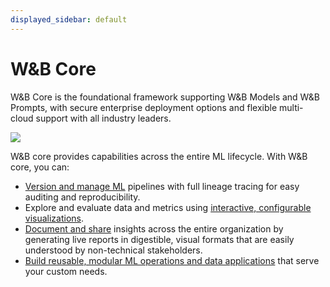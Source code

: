 ```yaml
---
displayed_sidebar: default
---
```


# W&B Core
W&B Core is the foundational framework supporting W&B Models and W&B Prompts, with secure enterprise deployment options and flexible multi-cloud support with all industry leaders. 

![](/images/wb_marketing/wb_core.png)

W&B core provides capabilities across the entire ML lifecycle. With W&B core, you can:

- [Version and manage ML](./artifacts/intro.md) pipelines with full lineage tracing for easy auditing and reproducibility.
- Explore and evaluate data and metrics using [interactive, configurable visualizations](./tables/intro.md).
- [Document and share](./reports/intro.md) insights across the entire organization by generating live reports in digestible, visual formats that are easily understood by non-technical stakeholders.
- [Build reusable, modular ML operations and data applications](./weave/intro.md) that serve your custom needs.

